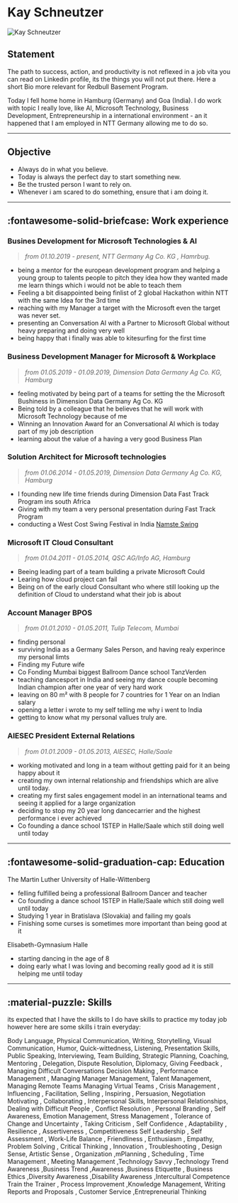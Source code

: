 # Kay Schneutzer

![Kay Schneutzer](https://media-exp1.licdn.com/dms/image/C4D03AQEjI98_MGcNsg/profile-displayphoto-shrink_400_400/0/1542322521822?e=1640822400&v=beta&t=5Brrb916zz5TOYuy7toHiMAIR0Bva0YrRBjNzfer9uc "Kay Schneutzer")

## Statement

The path to success, action, and productivity is not reflexed in a job vita you can read on  Linkedin profile, its the things you will not put there. Here a short Bio more relevant for Redbull Basement Program. 

Today  I  fell home home in Hamburg (Germany) and Goa (India). I do work with topic I really love, like AI, Microsoft Technology, Business Development, Entrepreneurship in a international environment - an it happened that I am employed in NTT Germany allowing me to do so. 

---

## Objective

* Always do in what you believe. 
* Today is always the perfect day to start something new. 
* Be the trusted person I want to rely on.
* Whenever i am scared to do something, ensure that i am doing it.  

---

## :fontawesome-solid-briefcase: Work experience
### Busines Development for Microsoft Technologies & AI 
> *from 01.10.2019 - present, NTT Germany Ag Co. KG , Hamrbug.* <br>

* being a mentor for the european development program  and helping a young group to talents people to pitch they idea how they wanted made me learn things which i would not be able to teach them
* Feeling a bit disappointed being finlist of 2 global Hackathon within NTT with the same Idea for the 3rd time
* reaching with my Manager a target with the Microsoft even the target was never set. 
* presenting an Conversation AI with a Partner to Microsoft Global without heavy preparing and doing very well
* being happy that i finally was able to kitesurfing for the first time

### Business Development Manager for Microsoft & Workplace 
> *from 01.05.2019 - 01.09.2019, Dimension Data Germany Ag Co. KG, Hamburg* <br>

* feeling motivated by being part of a teams for setting the the Microsoft Bushiness in Dimension Data Germany Ag Co. KG
* Being told by a colleague that he believes that he will work with Microsoft Technology because of me
* Winning an Innovation Award for an Conversational AI which is today part of my job description
* learning about the value of a having a very good Business Plan 

###  Solution Architect for Microsoft technologies 
> *from 01.06.2014 - 01.05.2019, Dimension Data Germany Ag Co. KG, Hamburg* <br>

* I founding new life time friends during Dimension Data Fast Track Program ins south Africa
* Giving with my team a very personal presentation during Fast Track Program
* conducting a West Cost Swing Festival in India [Namste Swing](https://namasteswing.in/?fbclid=IwAR0uXs7akKQcK8jYuyX1Mn10ynVbIk6T94COuCZo9Is5tmRcFl4Gt54W6Xc)

###  Microsoft IT Cloud Consultant 
> *from 01.04.2011 - 01.05.2014, QSC AG/Info AG, Hamburg* <br>

* Beeing leading part of a team building a private Microsoft Could
* Learing how cloud project can fail
* Being on of the early cloud Consultant who where still looking up the definition of Cloud to understand what their job is about

###  Account Manager BPOS 
> *from 01.01.2010 - 01.05.2011, Tulip Telecom, Mumbai* <br>

* finding personal 
* surviving India as a Germany Sales Person, and having realy experince my personal limts 
* Finding my Future wife 
* Co Fonding Mumbai biggest Ballroom Dance school TanzVerden
* teaching dancesport in India and seeing my dance couple becoming Indian champion after one year of very hard work
* leaving on 80 m² with 8 people for 7 countries for 1 Year on an Indian salary 
* opening a letter i wrote to my self telling me why i went to India
* getting to know what my personal vallues truly are. 

###  AIESEC President External Relations 
> *from 01.01.2009 - 01.05.2013, AIESEC, Halle/Saale* <br>

* working motivated and long in a team without getting paid for it an being happy about it
* creating my own internal relationship and friendships which are alive until today.
* creating my first sales engagement model in an international teams and seeing it applied for a large organization
* deciding to stop my 20 year long dancecarrier and the highest performance i ever achieved
* Co founding a dance school 1STEP in Halle/Saale which still doing well until today

---

## :fontawesome-solid-graduation-cap: Education
The Martin Luther University of Halle-Wittenberg

  * felling fulfilled being a professional Ballroom Dancer and teacher 
  * Co founding a dance school 1STEP in Halle/Saale which still doing well until today
  * Studying 1 year in Bratislava (Slovakia) and failing my goals
  * Finishing some curses is sometimes more important than being good at it
    

Elisabeth-Gymnasium Halle

  * starting dancing in the age of 8 
  * doing early what I was loving and becoming really good ad it is still helping me until today

---

## :material-puzzle: Skills
its expected that I have the skills to I do have skills to practice my today job
however here are some skills i train everyday: 

Body Language, Physical Communication, Writing, Storytelling, Visual Communication,  Humor, Quick-wittedness, Listening, Presentation Skills,  Public Speaking, Interviewing, Team Building, Strategic Planning, Coaching, Mentoring , Delegation, Dispute Resolution, Diplomacy, Giving Feedback , Managing Difficult Conversations 
Decision Making , Performance Management , Managing Manager Management,  Talent Management, Managing Remote Teams 
Managing Virtual Teams , Crisis Management , Influencing , Facilitation, Selling , Inspiring , Persuasion, Negotiation
Motivating , Collaborating , Interpersonal Skills, Interpersonal Relationships, Dealing with Difficult People , Conflict Resolution , Personal Branding , Self Awareness, Emotion Management, Stress Management , Tolerance of Change and Uncertainty , Taking Criticism , Self Confidence , Adaptability ,  Resilience , Assertiveness , Competitiveness 
Self Leadership , Self Assessment , Work-Life Balance , Friendliness , Enthusiasm , Empathy, Problem Solving , Critical Thinking , Innovation , Troubleshooting , Design Sense, Artistic Sense , Organization ,mPlanning , Scheduling , Time Management , Meeting Management ,Technology Savvy ,Technology Trend Awareness ,Business Trend ,Awareness ,Business Etiquette , Business Ethics ,Diversity Awareness ,Disability Awareness ,Intercultural Competence 
Train the Trainer , Process Improvement ,Knowledge Management, Writing Reports and Proposals , Customer Service ,Entrepreneurial Thinking
 
